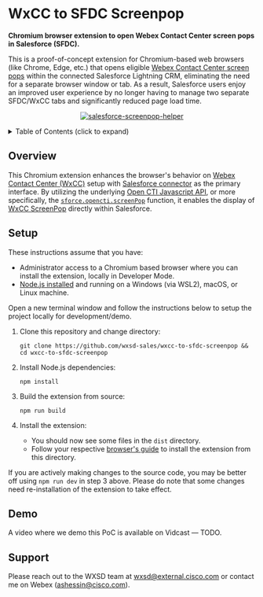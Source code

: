 # WxCC to SFDC Screenpop

**Chromium browser extension to open Webex Contact Center screen pops in Salesforce (SFDC).**

This is a proof-of-concept extension for Chromium-based web browsers (like Chrome, Edge, etc.) that opens eligible
[Webex Contact Center screen pops][wxcc-screenpop] within the connected Salesforce Lightning CRM, eliminating the
need for a separate browser window or tab. As a result, Salesforce users enjoy an improved user experience by no
longer having to manage two separate SFDC/WxCC tabs and significantly reduced page load time.

<p align="center">
   <a href="" target="_blank">
       <img 
          src="https://github.com/wxsd-sales/wxcc-to-sfdc-screenpop/assets/6129517/f71b9888-9c78-4fce-9e95-49ec1e51f45c" 
          alt="salesforce-screenpop-helper"
          />
    </a>
</p>

<!-- ⛔️ MD-MAGIC-EXAMPLE:START (TOC:collapse=true&collapseText=Click to expand) -->
<details>
<summary>Table of Contents (click to expand)</summary>

- [Overview](#overview)
- [Setup](#setup)
- [Demo](#demo)
- [Support](#support)

</details>
<!-- ⛔️ MD-MAGIC-EXAMPLE:END -->

## Overview

This Chromium extension enhances the browser's behavior on [Webex Contact Center (WxCC)][wxcc-crm-integrations] setup
with [Salesforce connector][wxcc-sfdc] as the primary interface. By utilizing the underlying
[Open CTI Javascript API][sfdc-cti], or more specifically, the [`sforce.opencti.screenPop`][sfdc-cti-screenpop]
function, it enables the display of [WxCC ScreenPop][wxcc-screenpop] directly within Salesforce.

## Setup

These instructions assume that you have:

- Administrator access to a Chromium based browser where you can install the extension, locally in Developer Mode.
- [Node.js installed](https://nodejs.org/en/learn/getting-started/how-to-install-nodejs) and running on a Windows
  (via WSL2), macOS, or Linux machine.

Open a new terminal window and follow the instructions below to setup the project locally for development/demo.

1. Clone this repository and change directory:

   ```
   git clone https://github.com/wxsd-sales/wxcc-to-sfdc-screenpop && cd wxcc-to-sfdc-screenpop
   ```

2. Install Node.js dependencies:

   ```
   npm install
   ```

3. Build the extension from source:

   ```
   npm run build
   ```

4. Install the extension:
   - You should now see some files in the `dist` directory.
   - Follow your respective [browser's guide][load-unpacked] to install the extension from this directory.

If you are actively making changes to the source code, you may be better off using `npm run dev` in step 3 above. Please
do note that some changes need re-installation of the extension to take effect.

## Demo

A video where we demo this PoC is available on Vidcast — TODO.

## Support

Please reach out to the WXSD team at [wxsd@external.cisco.com](mailto:wxsd@external.cisco.com?cc=ashessin@cisco.com&subject=Azure%20Group%20Sync) or contact me on Webex (ashessin@cisco.com).

[wxcc-screenpop]: https://portal-v2.wxcc-us1.cisco.com/ccone-help-new/index.html#!screen-pop.html

[wxcc-crm-integrations]: https://help.webex.com/en-us/article/utqcm7/Webex-Contact-Center-Architecture#crm-integrations]
[wxcc-sfdc]: https://help.webex.com/en-us/article/nhxw7kfb/Integrate-Webex-Contact-Center-with-Salesforce
[sfdc-cti]: https://developer.salesforce.com/docs/atlas.en-us.api_cti.meta/api_cti/sforce_api_cti_intro.htm]
[sfdc-cti-screenpop]: https://developer.salesforce.com/docs/atlas.en-us.api_cti.meta/api_cti/sforce_api_cti_screenpop_lex.htm]
[load-unpacked]: https://developer.chrome.com/docs/extensions/get-started/tutorial/hello-world#load-unpacked
